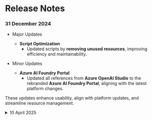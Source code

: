 # Release Notes

### 31 December 2024 

- Major Updates

    - **Script Optimization**  
        - Updated scripts by **removing unused resources**, improving efficiency and maintainability.

- Minor Updates
    
    - **Azure AI Foundry Portal**  
        - Updated all references from **Azure OpenAI Studio** to the rebranded **Azure AI Foundry Portal**, aligning with the latest platform changes.  

These updates enhance usability, align with platform updates, and streamline resource management.

<details>
  <summary>10 April 2025</summary>

- Minor Updates

  - Updated the labguide with recent updates.

- **Testing Date**: 10-april-2025

</details>
